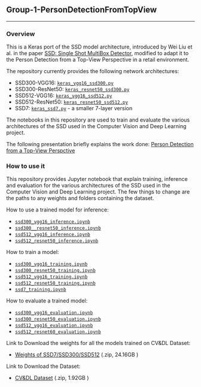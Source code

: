 ## Group-1-PersonDetectionFromTopView
---
### Overview

This is a Keras port of the SSD model architecture, introduced by Wei Liu et al. in the paper [SSD: Single Shot MultiBox Detector](https://arxiv.org/abs/1512.02325), modified to adapt it to the Person Detection from a Top-View Perspective in a retail environment.

The repository currently provides the following network architectures:
* SSD300-VGG16: [`keras_vgg16_ssd300.py`](models/keras_ssd300.py)
* SSD300-ResNet50: [`keras_resnet50_ssd300.py`](models/keras_resnet50_ssd300.py)
* SSD512-VGG16: [`keras_vgg16_ssd512.py`](models/keras_ssd512.py)
* SSD512-ResNet50: [`keras_resnet50_ssd512.py`](models/keras_resnet50_ssd512.py)
* SSD7: [`keras_ssd7.py`](models/keras_ssd7.py) - a smaller 7-layer version

The notebooks in this repository are used to train and evaluate the various architectures of the SSD used in the Computer Vision and Deep Learning project.

The following presentation briefly explains the work done: [Person Detection from a Top-View Perspctive](Baldascino-Squarcella_v6.pptx)

### How to use it

This repository provides Jupyter notebook that explain training, inference and evaluation for the various architectures of the SSD used in the Computer Vision and Deep Learning project. The few things to change are the paths to any weights and folders containing the dataset.

How to use a trained model for inference:
* [`ssd300_vgg16_inference.ipynb`](ssd300_vgg16_inference.ipynb)
* [`ssd300__resnet50_inference.ipynb`](ssd300__resnet50_inference.ipynb)
* [`ssd512_vgg16_inference.ipynb`](ssd512_vgg16_inference.ipynb)
* [`ssd512_resnet50_inference.ipynb`](ssd512_resnet50_inference.ipynb)

How to train a model:
* [`ssd300_vgg16_training.ipynb`](ssd300_vgg16_training.ipynb)
* [`ssd300_resnet50_training.ipynb`](ssd300_resnet50_training.ipynb)
* [`ssd512_vgg16_training.ipynb`](ssd512_vgg16_training.ipynb)
* [`ssd512_resnet50_training.ipynb`](ssd512_resnet50_training.ipynb)
* [`ssd7_training.ipynb`](ssd7_vgg16_training.ipynb)

How to evaluate a trained model:
* [`ssd300_vgg16_evaluation.ipynb`](ssd300_vgg16_evaluation.ipynb)
* [`ssd300_resnet50_evaluation.ipynb`](ssd300_resnet50_evaluation.ipynb)
* [`ssd512_vgg16_evaluation.ipynb`](ssd512_vgg16_evaluation.ipynb)
* [`ssd512_resnet60_evaluation.ipynb`](ssd512_resnet60_evaluation.ipynb)

Link to Download the weights for all the models trained on CV&DL Dataset:

  * [Weights of SSD7/SSD300/SSD512](https://mega.nz/file/PMJG2Coa#HPIxOnqHbMUotlb-uJa8SuVWd-mpOd9p2jUtrBtUHbg) (.zip, 24.16GB )

Link to Download the Dataset:

  * [CV&DL Dataset](https://drive.google.com/file/d/1mixMS8lWmjqeiCQuK7pHdw3M47tMohQj/view?usp=sharing) (.zip, 1.92GB )
